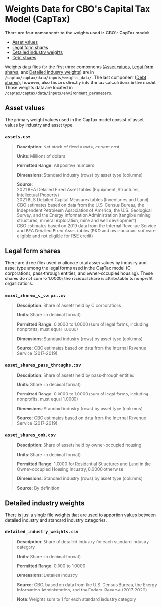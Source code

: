 # Weights Data for CBO's Capital Tax Model (CapTax)

There are four components to the weights used in CBO's CapTax model:
* [Asset values](#asset-values)
* [Legal form shares](#legal-form-shares)
* [Detailed industry weights](#detailed-industry-weights)
* [Debt shares](environment_parameters.md#debt-shares)

Weights data files for the first three components ([Asset values](#asset-values), [Legal form shares](#legal-form-shares), and [Detailed industry weights](#detailed-industry-weights)) are in `/captax/captax/data/inputs/weights_data/`. The last component ([Debt shares](environment_parameters.md#debt-shares)), however, also factors directly into the tax calculations in the model. Those weights data are located in `/captax/captax/data/inputs/environment_parameters`.

## Asset values
The primary weight values used in the CapTax model consist of asset values by industry and asset type.

### `assets.csv`
>**Description**: Net stock of fixed assets, current cost
>
>**Units**: Millions of dollars
>
>**Permitted Range**: All positive numbers
>
>**Dimensions**: Standard industry (rows) by asset type (columns)
>
>**Source**:
</br>2021 BEA Detailed Fixed Asset tables (Equipment, Structures, Intellectual Property) </br>2021 BLS Detailed Capital Measures tables (Inventories and Land)
</br>CBO estimates based on data from the U.S. Census Bureau, the Independent Petroleum Association of America, the U.S. Geological Survey, and the Energy Information Administration (tangible mining structures, mineral exploration, mine and well development) </br> CBO estimates based on 2019 data from the Internal Revenue Service and BEA Detailed Fixed Asset tables (R&D and own-account software eligible and not eligible for R&E credit)

## Legal form shares
There are three files used to allocate total asset values by industry and asset type among the legal forms used in the CapTax model (C corporations, pass-through entities, and owner-occupied housing). Those shares do not sum to 1.0000; the residual share is attributable to nonprofit organizations.
### `asset_shares_c_corps.csv`
>**Description**: Share of assets held by C corporations
>
>**Units**: Share (in decimal format)
>
>**Permitted Range**: 0.0000 to 1.0000 (sum of legal forms, including nonprofits, must equal 1.0000)
>
>**Dimensions**: Standard industry (rows) by asset type (columns)
>
>**Source**: CBO estimates based on data from the Internal Revenue Service (2017-2019)

### `asset_shares_pass_throughs.csv`
>**Description**: Share of assets held by pass-through entities
>
>**Units**: Share (in decimal format)
>
>**Permitted Range**: 0.0000 to 1.0000 (sum of legal forms, including nonprofits, must equal 1.0000)
>
>**Dimensions**: Standard industry (rows) by asset type (columns)
>
>**Source**: CBO estimates based on data from the Internal Revenue Service (2017-2019)

### `asset_shares_ooh.csv`
>**Description**: Share of assets held by owner-occupied housing
>
>**Units**: Share (in decimal format)
>
>**Permitted Range**: 1.0000 for Residential Structures and Land in the Owner-occupied Housing industry, 0.0000 otherwise
>
>**Dimensions**: Standard industry (rows) by asset type (columns)
>
>**Source**: By definition

## Detailed industry weights
There is just a single file weights that are used to apportion values between detailed industry and standard industry categories.

### `detailed_industry_weights.csv`
>**Description**: Share of detailed industry for each standard industry category
>
>**Units**: Share (in decimal format)
>
>**Permitted Range**: 0.000 to 1.0000
>
>**Dimensions**: Detailed industry
>
>**Source**: CBO, based on data from the U.S. Census Bureau, the Energy Information Administration, and the Federal Reserve (2017-2020)
>
>**Note**: Weights sum to 1 for each standard industry category

